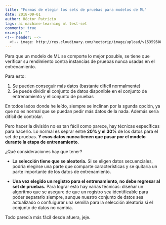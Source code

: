 ```yaml
---
title: "Formas de elegir los sets de pruebas para modelos de ML"
date: 2018-09-01
author: Héctor Patricio
tags: ai machine-learning ml test-set
comments: true
excerpt: ""
<!-- header: -->
  <!-- image: http://res.cloudinary.com/hectorip/image/upload/v1535950811/residual_sixste.png -->
---
```


Para que un modelo de ML se comporte lo mejor posuble, se tiene que verificar su rendimiento
contra instancias de pruebas nunca usadas en el entrenamiento.

Para esto:
1. Se pueden conseguir más datos (bastante difícil normalmente)
2. Se puede dividir el conjunto de datos disponible en el conjunto de entrenamiento y el conjunto de pruebas

En todos lados donde he leído, siempre se inclinan por la sgunda opción, ya que no es normal que se
puedan pedir más datos de la nada. Además sería difícil de controlar.

Pero hacer la división no es tan fácil como parece, hay técnicas específicas para hacerlo. Lo normal es seprar entre **20% y el 30%** de los datos para el set de pruebas. **Y esos datos nunca tienen que pasar
por el modelo durante la etapa de entrenamiento**. 

¿Qué consideraciones hay que tener?

- **La selección tiene que se aleatoria.** Si se eligen datos secuenciales, podría elegirse una parte que
comparte características y se quitaría un parte importante de los datos de entrenamiento.

- **Una vez elegido un registro para el entrenamiento, no debe regresar al set de pruebas.** Para lograr
esto hay varias técnicas: diseñar un algoritmo que se asegure de que un registro sea identificable
para poder separarlo siempre, aunque nuestro conjunto de datos sea actualizado o confuigurar una semilla
para la selección aleatoria si el conjunto de datos no cambia.

Todo parecía más fácil desde afuera, jeje.
